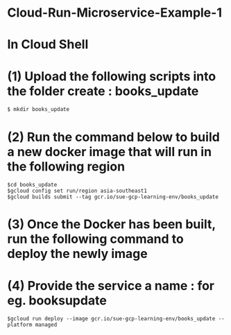# Cloud-Run-Microservice-Example-1

# In Cloud Shell 


# (1) Upload the following scripts into the folder create : books_update 
```
$ mkdir books_update
```
# (2) Run the command below to build a new docker image that will run in the following region 
```
$cd books_update
$gcloud config set run/region asia-southeast1
$gcloud builds submit --tag gcr.io/sue-gcp-learning-env/books_update
```

# (3) Once the Docker has been built, run the following command to deploy the newly image
# (4) Provide the service a name : for eg. booksupdate
```
$gcloud run deploy --image gcr.io/sue-gcp-learning-env/books_update --platform managed
```



